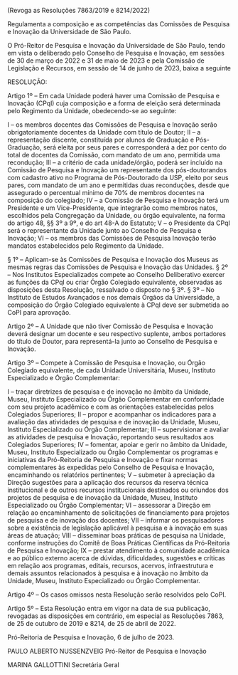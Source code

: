 (Revoga as Resoluções 7863/2019 e 8214/2022)

Regulamenta a composição e as competências das Comissões de Pesquisa e Inovação da Universidade de São Paulo.

O Pró-Reitor de Pesquisa e Inovação da Universidade de São Paulo, tendo em vista o deliberado pelo Conselho de Pesquisa e Inovação, em sessões de 30 de março de 2022 e 31 de maio de 2023 e pela Comissão de Legislação e Recursos, em sessão de 14 de junho de 2023, baixa a seguinte

RESOLUÇÃO:

Artigo 1º – Em cada Unidade poderá haver uma Comissão de Pesquisa e Inovação (CPql) cuja composição e a forma de eleição será determinada pelo Regimento da Unidade, obedecendo-se ao seguinte:

I – os membros docentes das Comissões de Pesquisa e Inovação serão obrigatoriamente docentes da Unidade com título de Doutor;
II – a representação discente, constituída por alunos de Graduação e Pós-Graduação, será eleita por seus pares e corresponderá a dez por cento do total de docentes da Comissão, com mandato de um ano, permitida uma recondução;
llI – a critério de cada unidade/órgão, poderá ser incluído na Comissão de Pesquisa e Inovação um representante dos pós-doutorandos com cadastro ativo no Programa de Pós-Doutorado da USP, eleito por seus pares, com mandato de um ano e permitidas duas reconduções, desde que assegurado o percentual mínimo de 70% de membros docentes na composição do colegiado;
IV – a Comissão de Pesquisa e Inovação terá um Presidente e um Vice-Presidente, que integrarão como membros natos, escolhidos pela Congregação da Unidade, ou órgão equivalente, na forma do artigo 48, §§ 3º a 9º, e do art 48-A do Estatuto;
V – o Presidente da CPqI será o representante da Unidade junto ao Conselho de Pesquisa e Inovação;
VI – os membros das Comissões de Pesquisa Inovação terão mandatos estabelecidos pelo Regimento da Unidade.

§ 1º – Aplicam-se às Comissões de Pesquisa e Inovação dos Museus as mesmas regras das Comissões de Pesquisa e Inovação das Unidades.
§ 2º – Nos Institutos Especializados compete ao Conselho Deliberativo exercer as funções da CPql ou criar Órgão Colegiado equivalente, observadas as disposições desta Resolução, ressalvado o disposto no § 3º.
§ 3º – No Instituto de Estudos Avançados e nos demais Órgãos da Universidade, a composição do Órgão Colegiado equivalente à CPql deve ser submetida ao CoPI para aprovação.

Artigo 2º – A Unidade que não tiver Comissão de Pesquisa e Inovação deverá designar um docente e seu respectivo suplente, ambos portadores do título de Doutor, para representá-la junto ao Conselho de Pesquisa e Inovação.

Artigo 3º – Compete à Comissão de Pesquisa e Inovação, ou Órgão Colegiado equivalente, de cada Unidade Universitária, Museu, Instituto Especializado e Órgão Complementar:

I – traçar diretrizes de pesquisa e de inovação no âmbito da Unidade, Museu, Instituto Especializado ou Órgão Complementar em conformidade com seu projeto acadêmico e com as orientações estabelecidas pelos Colegiados Superiores;
II – propor e acompanhar os indicadores para a avaliação das atividades de pesquisa e de inovação da Unidade, Museu, Instituto Especializado ou Órgão Complementar;
III – supervisionar e avaliar as atividades de pesquisa e Inovação, reportando seus resultados aos Colegiados Superiores;
IV – fomentar, apoiar e gerir no âmbito da Unidade, Museu, Instituto Especializado ou Órgão Complementar os programas e iniciativas da Pró-Reitoria de Pesquisa e Inovação e fixar normas complementares às expedidas pelo Conselho de Pesquisa e Inovação, encaminhando os relatórios pertinentes;
V – submeter à apreciação da Direção sugestões para a aplicação dos recursos da reserva técnica institucional e de outros recursos institucionais destinados ou oriundos dos projetos de pesquisa e de inovação da Unidade, Museu, Instituto Especializado ou Órgão Complementar;
VI – assessorar a Direção em relação ao encaminhamento de solicitações de financiamento para projetos de pesquisa e de inovação dos docentes;
VII – informar os pesquisadores sobre a existência de legislação aplicável à pesquisa e à inovação em suas áreas de atuação;
VIII – disseminar boas práticas de pesquisa na Unidade, conforme instruções do Comitê de Boas Práticas Científicas da Pró-Reitoria de Pesquisa e Inovação;
IX – prestar atendimento à comunidade acadêmica e ao público externo acerca de dúvidas, dificuldades, sugestões e críticas em relação aos programas, editais, recursos, acervos, infraestrutura e demais assuntos relacionados à pesquisa e à inovação no âmbito da Unidade, Museu, Instituto Especializado ou Órgão Complementar.

Artigo 4º – Os casos omissos nesta Resolução serão resolvidos pelo CoPI.

Artigo 5º – Esta Resolução entra em vigor na data de sua publicação, revogadas as disposições em contrário, em especial as Resoluções 7863, de 25 de outubro de 2019 e 8214, de 25 de abril de 2022.

Pró-Reitoria de Pesquisa e Inovação, 6 de julho de 2023.

PAULO ALBERTO NUSSENZVEIG
Pró-Reitor de Pesquisa e Inovação

MARINA GALLOTTINI
Secretária Geral